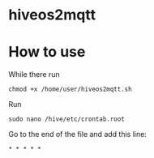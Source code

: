 # hiveos2mqtt


# How to use

While there run
```
chmod +x /home/user/hiveos2mqtt.sh
```

Run
```
sudo nano /hive/etc/crontab.root
```

Go to the end of the file and add this line:
```
* * * * *
```
